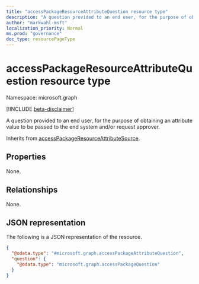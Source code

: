 ```yaml
---
title: "accessPackageResourceAttributeQuestion resource type"
description: "A question provided to an end user, for the purpose of obtaining an attribute value to be passed to the end system and/or request approver"
author: "markwahl-msft"
localization_priority: Normal
ms.prod: "governance"
doc_type: resourcePageType
---
```


# accessPackageResourceAttributeQuestion resource type

Namespace: microsoft.graph

[!INCLUDE [beta-disclaimer](../../includes/beta-disclaimer.md)]

A question provided to an end user, for the purpose of obtaining an attribute value to be passed to the end system and/or request approver. 

Inherits from [accessPackageResourceAttributeSource](../resources/accesspackageresourceattributesource.md).

## Properties
None.

## Relationships
None.

## JSON representation
The following is a JSON representation of the resource.
<!-- {
  "blockType": "resource",
  "@odata.type": "microsoft.graph.accessPackageAttributeQuestion"
}
-->
``` json
{
  "@odata.type": "#microsoft.graph.accessPackageAttributeQuestion",
  "question": {
    "@odata.type": "microsoft.graph.accessPackageQuestion"
  }
}
```
